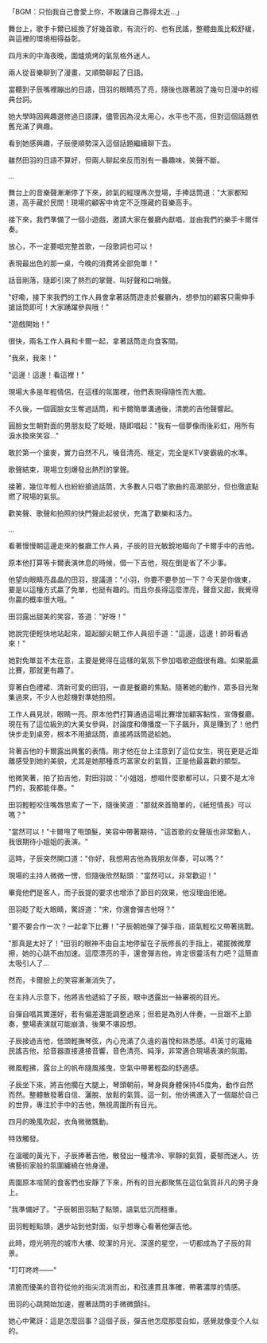 「BGM：只怕我自己會愛上你，不敢讓自己靠得太近...」  

舞台上，歌手卡爾已經換了好幾首歌，有流行的、也有民謠，整體曲風比較舒緩，與這裡的環境相得益彰。  

四月末的中海夜晚，圍爐燒烤的氣氛格外迷人。  

兩人從音樂聊到了漫畫，又順勢聊起了日語。  

當聽到子辰嘴裡蹦出的日語，田羽的眼睛亮了亮，隨後也跟著說了幾句日漫中的經典台詞。  

她大學時因興趣選修過日語課，儘管因為沒太用心，水平也不高，但對這個話題依舊充滿了興趣。  

看到她感興趣，子辰便順勢深入這個話題繼續聊下去。  

雖然田羽的日語不算好，但兩人聊起來反而別有一番趣味，笑聲不斷。

...

舞台上的音樂聲漸漸停了下來，帥氣的經理再次登場，手捧話筒道："大家都知道，高手藏於民間！現場的顧客中肯定不乏隱藏的音樂高手。  

接下來，我們準備了一個小遊戲，邀請大家在餐廳內獻唱，並由我們的樂手卡爾伴奏。  

放心，不一定要唱完整首歌，一段歌詞也可以！  

表現最出色的那一桌，今晚的消費將全部免單！"  

話音剛落，隨即引來了熱烈的掌聲、叫好聲和口哨聲。  

"好嘞，接下來我們的工作人員會拿著話筒遊走於餐廳內，想參加的顧客只需伸手搶話筒即可！大家踴躍參與哦！"  

"遊戲開始！"  

很快，兩名工作人員和卡爾一起，拿著話筒走向食客間。  

"我來，我來！"  

"這邊！這邊！看這裡！"  

現場大多是年輕情侶，在這樣的氛圍裡，他們表現得隨性而大膽。  

不久後，一個圓臉女生奪過話筒，和卡爾簡單溝通後，清脆的吉他聲響起。  

圓臉女生朝對面的男朋友眨了眨眼，隨即唱起："我有一個夢像雨後彩虹，用所有淚水換來笑容…"  

敢於第一个搶麥，實力自然不凡，嗓音清亮、穩定，完全是KTV麥霸級的水準。  

歌聲結束，現場立刻爆發出熱烈的掌聲。  

接著，幾位年輕人也紛紛搶過話筒，大多數人只唱了歌曲的高潮部分，但也徹底點燃了現場的氣氛。  

歡笑聲、歌聲和拍照的快門聲此起彼伏，充滿了歡樂和活力。  

...

看著慢慢朝這邊走來的餐廳工作人員，子辰的目光敏銳地瞄向了卡爾手中的吉他。

原本他打算等卡爾表演休息的時候，借一下吉他，現在倒是省了不少事。

他望向眼睛亮晶晶的田羽，提議道："小羽，你要不要參加一下？今天是你做東，要是以這種方式贏了免單，也挺有趣的。而且你長得這麼漂亮，聲音又甜，我覺得你贏的概率很大哦。"

田羽露出甜美的笑容，答道："好呀！"

她說完便輕快地站起來，踮起腳尖朝工作人員招手道："這邊，這邊！帥哥看過來！"

她對免單並不太在意，主要是覺得在這樣的氣氛下參加唱歌遊戲很有趣。如果能贏比賽，那就更有趣了。

穿著白色禮裙、清新可愛的田羽，一直是餐廳的焦點。隨著她的動作，眾多目光聚集過來，不少人也趁機對準她拍照。

工作人員見狀，眼睛一亮。原本他們打算通過這場比賽增加顧客黏性，宣傳餐廳。現在有了這位級別的大美女參與，討論度和傳播度一下子飆升，真是賺到了！他們快步走到桌旁，根本不用搶話筒，直接將話筒遞給她。

背著吉他的卡爾露出興奮的表情。剛才他在台上注意到了這位女生，現在更是近距離感受到她的美貌，尤其是她那種乖巧富家女的氣質，正是他最喜歡的類型。

他微笑著，拍了拍吉他，對田羽說："小姐姐，想唱什麼歌都可以，只要不是太冷門的，我都能伴奏。"

田羽輕輕咬住嘴唇思索了一下，隨後笑道："那就來首簡單的，《紙短情長》可以嗎？"

"當然可以！"卡爾甩了甩頭髮，笑容中帶著期待，"這首歌的女聲版也非常動人，我很期待小姐姐的表演。"

這時，子辰突然開口道："你好，我想用吉他為我朋友伴奏，可以嗎？"

現場的主持人微微一愣，但隨後欣然點頭："當然可以，非常歡迎！"

畢竟他們是客人，而子辰提的要求也增添了節目的效果，他沒理由拒絕。

田羽眨了眨大眼睛，驚訝道："宋，你還會彈吉他呀？"

"要不要合作一次？一起拿下比賽！"子辰朝她彈了彈手指，語氣輕松又帶著挑戰。

"那真是太好了！"田羽的眼神不由自主地停留在子辰修長的手指上，裙擺微微摩擦，她的心跳不由加速。這麼漂亮的手，還會彈吉他，肯定很靈活有力吧？這簡直太吸引人了...

然而，卡爾臉上的笑容漸漸消失了。

在主持人示意下，他將吉他遞給了子辰，眼中透露出一絲審視的目光。

自彈自唱其實還好，若有偏差還能調整過來；但若是為別人伴奏，一旦跟不上節奏，整場表演就可能崩潰，後果不堪設想。

子辰接過吉他，低頭輕撫琴弦，內心充滿了久違的喜悅和熟悉感。41英寸的電箱民謠吉他，拾音器直接連接音響，音色清亮、純淨，非常適合現場表演的氛圍。

微風輕拂，露台上的帆布隨風搖曳，空氣中帶著輕盈的舒適感。

子辰坐下來，將吉他擱在大腿上，琴頭朝前，琴身與身體保持45度角，動作自然而然。整體散發著自信、灑脫、放鬆的氣質。這一刻，他彷彿進入了一個屬於自己的世界，專注於手中的吉他，無視周圍所有目光。

四月的晚風吹起，衣角微微飄動。

特效觸發。

在溫暖的黃光下，子辰捧著吉他，散發出一種清冷、寧靜的氣質，憂郁而迷人，彷彿藝術家般的氛圍纏繞在他身邊。

周圍原本喧鬧的食客們也安靜了下來，所有的目光都聚焦在這位氣質非凡的男子身上。

"我準備好了。"子辰朝田羽點了點頭，語氣低沉而穩重。

田羽輕輕點頭，邁步站到他對面，似乎想專心看著他彈吉他。

此時，燈光明亮的城市大樓、皎潔的月光、深邃的星空，一切都成為了子辰的背景。

"叮叮咚咚——"

清脆而優美的音符從他的指尖流淌而出，和弦連貫且準確，帶著濃厚的情感。

田羽的心跳開始加速，握著話筒的手微微顫抖。

她心中驚訝：這是怎麼回事？這個子辰，彈吉他怎麼那麼自如，感覺就像变个人似的。